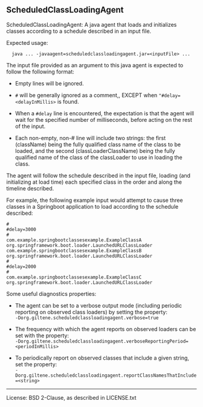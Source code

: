 ScheduledClassLoadingAgent
----------------------------------------------
ScheduledClassLoadingAgent: A java agent that loads and initializes classes according to a schedule described in an input file.

Expected usage:
```
  java ... -javaagent=scheduledclassloadingagent.jar=<inputFile> ...
```
The input file provided as an argument to this java agent is expected to follow the following format:

 - Empty lines will be ignored.

 - `#` will be generally ignored as a comment,, EXCEPT when `"#delay=<delayInMillis>` is found.

 - When a `#delay` line is encountered, the expectation is  that the agent will wait for the specified
   number of milliseconds, before acting on the rest of the input.
    
 - Each non-empty, non-# line will include two strings: the first (className) being the fully qualified class 
   name of the class to be loaded, and the second (classLoaderClassName) being the fully qualified name of the
   class of the classLoader to use in loading the class.

The agent will follow the schedule described in the input file, loading (and initializing at load time) each
specified class in the order and along the timeline described.
<p>
For example, the following example input would attempt to cause three classes in a Springboot application to
load according to the schedule described:

```
#
#delay=3000
#
com.example.springbootclassesexample.ExampleClassA org.springframework.boot.loader.LaunchedURLClassLoader
com.example.springbootclassesexample.ExampleClassB org.springframework.boot.loader.LaunchedURLClassLoader
#
#delay=2000
#
com.example.springbootclassesexample.ExampleClassC org.springframework.boot.loader.LaunchedURLClassLoader
```

Some useful diagnostics properties:

 - The agent can be set to a verbose output mode (including periodic reporting on observed class loaders) by setting the property: <br>
`-Dorg.giltene.scheduledclassloadingagent.verbose=true`

 - The frequency with which the agent reports on observed loaders can be set with the property:<br>
`-Dorg.giltene.scheduledclassloadingagent.verboseReportingPeriod=<periodInMillis>`

 - To periodically report on observed classes that include a given string, set the property:<br>
`-Dorg.giltene.scheduledclassloadingagent.reportClassNamesThatInclude=<string>`

----------------------------------------------------------------------------
License: BSD 2-Clause, as described in LICENSE.txt
